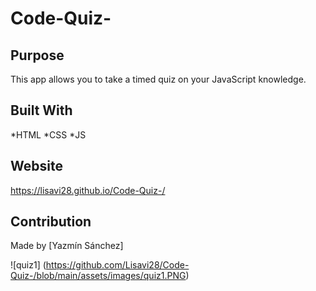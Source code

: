 # Code-Quiz-

## Purpose

This app allows you to take a timed quiz on your JavaScript knowledge.


## Built With

*HTML
*CSS
*JS

## Website

https://lisavi28.github.io/Code-Quiz-/

## Contribution

Made by [Yazmín Sánchez]

![quiz1] (https://github.com/Lisavi28/Code-Quiz-/blob/main/assets/images/quiz1.PNG)

